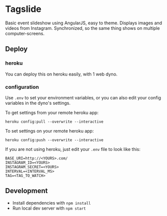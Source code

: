 # Tagslide

Basic event slideshow using AngularJS, easy to theme. Displays images and videos from Instagram. Synchronized, so the same thing shows on multiple computer-screens.

## Deploy

### heroku

You can deploy this on heroku easily, with 1 web dyno.

### configuration

Use `.env` to set your environment variables, or you can also edit your config variables in the dyno's settings.

To get settings from your remote heroku app:

	heroku config:pull --overwrite --interactive

To set settings on your remote heroku app:

	heroku config:push --overwrite --interactive


If you are not using heroku, just edit your `.env` file to look like this:

```
BASE_URI=http://<YOURS>.com/
INSTAGRAM_ID=<YOURS>
INSTAGRAM_SECRET=<YOURS>
INTERVAL=<INTERVAL_MS>
TAG=<TAG_TO_WATCH>
```

## Development

*  Install dependencies with `npm install`
*  Run local dev server with `npm start`

